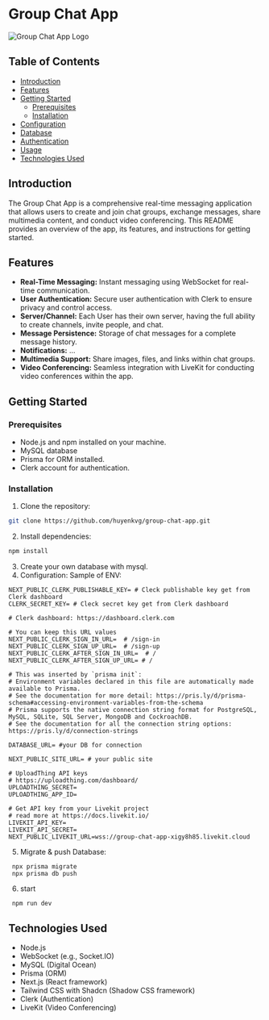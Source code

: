 # Group Chat App

![Group Chat App Logo](path/to/your/logo.png)

## Table of Contents

- [Introduction](#introduction)
- [Features](#features)
- [Getting Started](#getting-started)
  - [Prerequisites](#prerequisites)
  - [Installation](#installation)
- [Configuration](#configuration)
- [Database](#database)
- [Authentication](#authentication)
- [Usage](#usage)
- [Technologies Used](#technologies-used)

## Introduction

The Group Chat App is a comprehensive real-time messaging application that allows users to create and join chat groups, exchange messages, share multimedia content, and conduct video conferencing. This README provides an overview of the app, its features, and instructions for getting started.

## Features

- **Real-Time Messaging:** Instant messaging using WebSocket for real-time communication.
- **User Authentication:** Secure user authentication with Clerk to ensure privacy and control access.
- **Server/Channel:** Each User has their own server, having the full ability to create channels, invite people, and chat.
- **Message Persistence:** Storage of chat messages for a complete message history.
- **Notifications:** ...
- **Multimedia Support:** Share images, files, and links within chat groups.
- **Video Conferencing:** Seamless integration with LiveKit for conducting video conferences within the app.

## Getting Started

### Prerequisites
- Node.js and npm installed on your machine.
- MySQL database
- Prisma for ORM installed.
- Clerk account for authentication.

### Installation

1. Clone the repository:

 ```bash
 git clone https://github.com/huyenkvg/group-chat-app.git
 ```
2. Install dependencies:
  ```bash
  npm install
  ``` 
3. Create your own database with mysql.
4. Configuration:
 Sample of ENV:
  ```
  NEXT_PUBLIC_CLERK_PUBLISHABLE_KEY= # Cleck publishable key get from Clerk dashboard
CLERK_SECRET_KEY= # Cleck secret key get from Clerk dashboard

# Clerk dashboard: https://dashboard.clerk.com

# You can keep this URL values
NEXT_PUBLIC_CLERK_SIGN_IN_URL=  # /sign-in
NEXT_PUBLIC_CLERK_SIGN_UP_URL=  # /sign-up
NEXT_PUBLIC_CLERK_AFTER_SIGN_IN_URL=  # /
NEXT_PUBLIC_CLERK_AFTER_SIGN_UP_URL= # /

# This was inserted by `prisma init`:
# Environment variables declared in this file are automatically made available to Prisma.
# See the documentation for more detail: https://pris.ly/d/prisma-schema#accessing-environment-variables-from-the-schema
# Prisma supports the native connection string format for PostgreSQL, MySQL, SQLite, SQL Server, MongoDB and CockroachDB.
# See the documentation for all the connection string options: https://pris.ly/d/connection-strings

DATABASE_URL= #your DB for connection

NEXT_PUBLIC_SITE_URL= # your public site

# UploadThing API keys
# https://uploadthing.com/dashboard/ 
UPLOADTHING_SECRET=
UPLOADTHING_APP_ID=

# Get API key from your Livekit project
# read more at https://docs.livekit.io/
LIVEKIT_API_KEY=
LIVEKIT_API_SECRET=
NEXT_PUBLIC_LIVEKIT_URL=wss://group-chat-app-xigy8h85.livekit.cloud

  ```
5. Migrate & push Database:
  ```
   npx prisma migrate
   npx prisma db push 
  ```
6. start
 ```
  npm run dev
 ```

## Technologies Used
- Node.js 
- WebSocket (e.g., Socket.IO)
- MySQL (Digital Ocean)
- Prisma (ORM)
- Next.js (React framework)
- Tailwind CSS with Shadcn (Shadow CSS framework)
- Clerk (Authentication)
- LiveKit (Video Conferencing)

